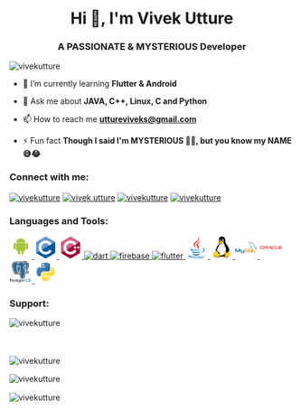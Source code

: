 <h1 align="center">Hi 👋, I'm Vivek Utture</h1>
<h3 align="center">A PASSIONATE & MYSTERIOUS Developer</h3>

<p align="left"> <img src="https://komarev.com/ghpvc/?username=vivekutture&label=Profile%20views&color=0e75b6&style=flat" alt="vivekutture" /> </p>

- 🌱 I’m currently learning **Flutter & Android**

- 💬 Ask me about **JAVA, C++, Linux, C and Python**

- 📫 How to reach me **uttureviveks@gmail.com**

- ⚡ Fun fact **Though I said I'm MYSTERIOUS 🕵️‍♂️, but you know my NAME 😅😂**

<h3 align="left">Connect with me:</h3>
<p align="left">
<a href="https://linkedin.com/in/vivekutture" target="blank"><img align="center" src="https://raw.githubusercontent.com/rahuldkjain/github-profile-readme-generator/master/src/images/icons/Social/linked-in-alt.svg" alt="vivekutture" height="30" width="40" /></a>
<a href="https://instagram.com/vivek.utture" target="blank"><img align="center" src="https://raw.githubusercontent.com/rahuldkjain/github-profile-readme-generator/master/src/images/icons/Social/instagram.svg" alt="vivek.utture" height="30" width="40" /></a>
<a href="https://www.hackerrank.com/vivekutture" target="blank"><img align="center" src="https://raw.githubusercontent.com/rahuldkjain/github-profile-readme-generator/master/src/images/icons/Social/hackerrank.svg" alt="vivekutture" height="30" width="40" /></a>
<a href="https://www.github.com/vivekutture" target="blank"><img align="center" src="https://raw.githubusercontent.com/rahuldkjain/github-profile-readme-generator/master/src/images/icons/Social/github.svg" alt="vivekutture" height="30" width="40" /></a>
</p>

<h3 align="left">Languages and Tools:</h3>
<p align="left"> <a href="https://developer.android.com" target="_blank" rel="noreferrer"> <img src="https://raw.githubusercontent.com/devicons/devicon/master/icons/android/android-original-wordmark.svg" alt="android" width="40" height="40"/> </a> <a href="https://www.cprogramming.com/" target="_blank" rel="noreferrer"> <img src="https://raw.githubusercontent.com/devicons/devicon/master/icons/c/c-original.svg" alt="c" width="40" height="40"/> </a> <a href="https://www.w3schools.com/cpp/" target="_blank" rel="noreferrer"> <img src="https://raw.githubusercontent.com/devicons/devicon/master/icons/cplusplus/cplusplus-original.svg" alt="cplusplus" width="40" height="40"/> </a> <a href="https://dart.dev" target="_blank" rel="noreferrer"> <img src="https://www.vectorlogo.zone/logos/dartlang/dartlang-icon.svg" alt="dart" width="40" height="40"/> </a> <a href="https://firebase.google.com/" target="_blank" rel="noreferrer"> <img src="https://www.vectorlogo.zone/logos/firebase/firebase-icon.svg" alt="firebase" width="40" height="40"/> </a> <a href="https://flutter.dev" target="_blank" rel="noreferrer"> <img src="https://www.vectorlogo.zone/logos/flutterio/flutterio-icon.svg" alt="flutter" width="40" height="40"/> </a> <a href="https://www.java.com" target="_blank" rel="noreferrer"> <img src="https://raw.githubusercontent.com/devicons/devicon/master/icons/java/java-original.svg" alt="java" width="40" height="40"/> </a> <a href="https://www.linux.org/" target="_blank" rel="noreferrer"> <img src="https://raw.githubusercontent.com/devicons/devicon/master/icons/linux/linux-original.svg" alt="linux" width="40" height="40"/> </a> <a href="https://www.mysql.com/" target="_blank" rel="noreferrer"> <img src="https://raw.githubusercontent.com/devicons/devicon/master/icons/mysql/mysql-original-wordmark.svg" alt="mysql" width="40" height="40"/> </a> <a href="https://www.oracle.com/" target="_blank" rel="noreferrer"> <img src="https://raw.githubusercontent.com/devicons/devicon/master/icons/oracle/oracle-original.svg" alt="oracle" width="40" height="40"/> </a> <a href="https://www.postgresql.org" target="_blank" rel="noreferrer"> <img src="https://raw.githubusercontent.com/devicons/devicon/master/icons/postgresql/postgresql-original-wordmark.svg" alt="postgresql" width="40" height="40"/> </a> <a href="https://www.python.org" target="_blank" rel="noreferrer"> <img src="https://raw.githubusercontent.com/devicons/devicon/master/icons/python/python-original.svg" alt="python" width="40" height="40"/> </a> </p>

<h3 align="left">Support:</h3>
<p><a href="https://www.buymeacoffee.com/vivekutture"> <img align="left" src="https://cdn.buymeacoffee.com/buttons/v2/default-yellow.png" height="50" width="210" alt="vivekutture" /></a></p><br><br><br>

<p><img align="center" src="https://github-readme-stats.vercel.app/api/top-langs?username=vivekutture&show_icons=true&locale=en&layout=compact" alt="vivekutture" /></p>

<p><img align="center" src="https://github-readme-stats.vercel.app/api?username=vivekutture&show_icons=true&locale=en" alt="vivekutture" />

<p><img align="center" src="https://github-readme-streak-stats.herokuapp.com/?user=vivekutture&" alt="vivekutture" /></p>
